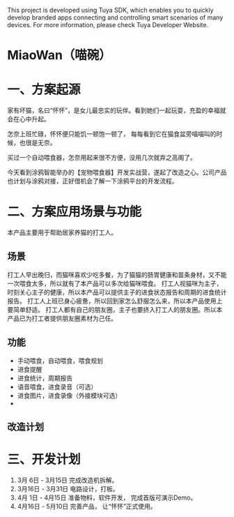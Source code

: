 This project is developed using Tuya SDK, which enables you to quickly develop branded apps connecting and controlling smart scenarios of many devices.         For more information, please check Tuya Developer Website.

# MiaoWan（喵碗）



# 一、方案起源

家有坏猫，名曰“怀怀”，是女儿最忠实的玩伴。看到她们一起玩耍，充盈的幸福就会在心中升起。

怎奈上班忙碌，怀怀便只能饥一顿饱一顿了， 每每看到它在猫食盆旁喵喵叫的时候，也很是无奈。

买过一个自动喂食器，怎奈用起来很不方便，没用几次就弃之高阁了。

今天看到涂鸦智能举办的【宠物喂食器】开发实战营，遂起了改造之心。公司产品也计划与涂鸦对接，正好借机会了解一下涂鸦平台的开发流程。

# 二、方案应用场景与功能

本产品主要用于帮助居家养猫的打工人。

## 场景
打工人早出晚归，而猫咪喜欢少吃多餐，为了猫猫的肠胃健康和苗条身材，又不能一次喂食太多，所以就有了本产品可以多次给猫咪喂食。
打工人视猫咪为主子，时刻关心主子的健康，所以本产品可以提供主子的进食状态报告和周期的进食统计报告。
打工人上班已身心疲惫，所以回到家怎么舒服怎么来，所以本产品使用上要简单舒适。
打工人都有自己的朋友圈，主子也要挤入打工人的朋友圈。所以本产品已为打工者提供朋友圈素材为己任。

## 功能

- 手动喂食，自动喂食，喂食规划
- 进食提醒
- 进食统计，周期报告
- 语音喂食，进食录音（可选）
- 进食图片，进食录像（外接模块可选）
- 
## 改造计划


# 三、开发计划

1. 3月 6日 - 3月15日 完成改造机拆解。
2. 3月16日 - 3月31日 电路设计，打板。
3. 4月 1日 - 4月15日 准备物料，软件开发， 完成首版可演示Demo。
4. 4月16日 - 5月10日 完善产品， 让“怀怀”正式使用。

